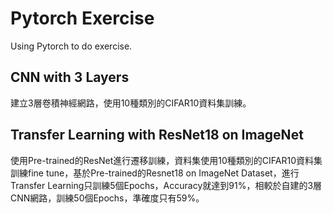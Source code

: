 # Pytorch Exercise

Using Pytorch to do exercise.

## CNN with 3 Layers
建立3層卷積神經網路，使用10種類別的CIFAR10資料集訓練。

## Transfer Learning with ResNet18 on ImageNet
使用Pre-trained的ResNet進行遷移訓練，資料集使用10種類別的CIFAR10資料集訓練fine tune，基於Pre-trained的Resnet18 on ImageNet Dataset，進行Transfer
Learning只訓練5個Epochs，Accuracy就達到91%，相較於自建的3層CNN網路，訓練50個Epochs，準確度只有59%。
